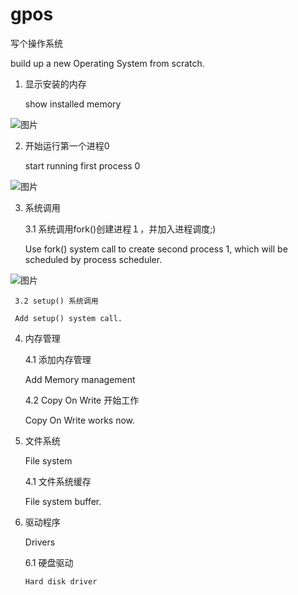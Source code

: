 # gpos
写个操作系统

build up a new Operating System from scratch.
 1. 显示安装的内存
   
    show installed memory

![图片](https://user-images.githubusercontent.com/39359146/134795177-f30e7ff5-f600-42c5-819e-9aa3645698de.png)

2. 开始运行第一个进程0

   start running first process 0
  
![图片](https://user-images.githubusercontent.com/39359146/138578370-109e8a61-a714-4c2b-bab8-c356c8bc7cfd.png)

3. 系统调用

   3.1 系统调用fork()创建进程１，并加入进程调度;)

   Use fork() system call to create second process 1, which will be scheduled by process scheduler.
   
![图片](https://user-images.githubusercontent.com/39359146/139679170-9ca64eeb-1c60-414a-b50f-635493fcab6e.png)

     3.2 setup() 系统调用
   
     Add setup() system call.
4. 内存管理

   4.1 添加内存管理

   Add Memory management
   
   4.2 Copy On Write 开始工作
   
   Copy On Write works now.
   
5. 文件系统
   
   File system
   
   4.1 文件系统缓存

   File system buffer.
   
6. 驱动程序

   Drivers

   6.1 硬盘驱动
   
       Hard disk driver
